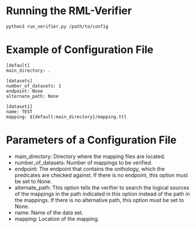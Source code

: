 # Running the RML-Verifier
```
python3 run_verifier.py /path/to/config
```

# Example of Configuration File
```
[default]
main_directory: .

[datasets]
number_of_datasets: 1
endpoint: None
alternate_path: None

[dataset1]
name: TEST
mapping: ${default:main_directory}/mapping.ttl
```

# Parameters of a Configuration File
- main_directory: Directory where the mapping files are located.
- number_of_datasets: Number of mappings to be verified.
- endpoint: The endpoint that contains the onthology, which the predicates are checked against. If there is no endpoint, this option must be set to None.
- alternate_path: This option tells the verifier to search the logical sources of the mappings in the path indicated in this option instead of the path in the mappings. If there is no alternative path, this option must be set to None.
- name: Name of the data set.
- mapping: Location of the mapping.